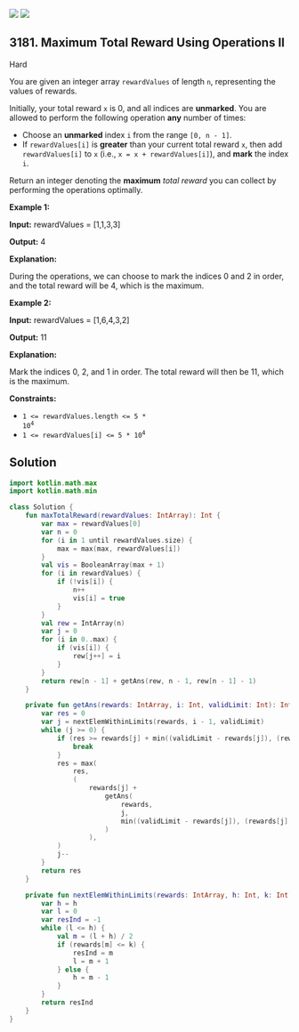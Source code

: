 [![](https://img.shields.io/github/stars/javadev/LeetCode-in-Kotlin?label=Stars&style=flat-square)](https://github.com/javadev/LeetCode-in-Kotlin)
[![](https://img.shields.io/github/forks/javadev/LeetCode-in-Kotlin?label=Fork%20me%20on%20GitHub%20&style=flat-square)](https://github.com/javadev/LeetCode-in-Kotlin/fork)

## 3181\. Maximum Total Reward Using Operations II

Hard

You are given an integer array `rewardValues` of length `n`, representing the values of rewards.

Initially, your total reward `x` is 0, and all indices are **unmarked**. You are allowed to perform the following operation **any** number of times:

*   Choose an **unmarked** index `i` from the range `[0, n - 1]`.
*   If `rewardValues[i]` is **greater** than your current total reward `x`, then add `rewardValues[i]` to `x` (i.e., `x = x + rewardValues[i]`), and **mark** the index `i`.

Return an integer denoting the **maximum** _total reward_ you can collect by performing the operations optimally.

**Example 1:**

**Input:** rewardValues = [1,1,3,3]

**Output:** 4

**Explanation:**

During the operations, we can choose to mark the indices 0 and 2 in order, and the total reward will be 4, which is the maximum.

**Example 2:**

**Input:** rewardValues = [1,6,4,3,2]

**Output:** 11

**Explanation:**

Mark the indices 0, 2, and 1 in order. The total reward will then be 11, which is the maximum.

**Constraints:**

*   <code>1 <= rewardValues.length <= 5 * 10<sup>4</sup></code>
*   <code>1 <= rewardValues[i] <= 5 * 10<sup>4</sup></code>

## Solution

```kotlin
import kotlin.math.max
import kotlin.math.min

class Solution {
    fun maxTotalReward(rewardValues: IntArray): Int {
        var max = rewardValues[0]
        var n = 0
        for (i in 1 until rewardValues.size) {
            max = max(max, rewardValues[i])
        }
        val vis = BooleanArray(max + 1)
        for (i in rewardValues) {
            if (!vis[i]) {
                n++
                vis[i] = true
            }
        }
        val rew = IntArray(n)
        var j = 0
        for (i in 0..max) {
            if (vis[i]) {
                rew[j++] = i
            }
        }
        return rew[n - 1] + getAns(rew, n - 1, rew[n - 1] - 1)
    }

    private fun getAns(rewards: IntArray, i: Int, validLimit: Int): Int {
        var res = 0
        var j = nextElemWithinLimits(rewards, i - 1, validLimit)
        while (j >= 0) {
            if (res >= rewards[j] + min((validLimit - rewards[j]), (rewards[j] - 1))) {
                break
            }
            res = max(
                res,
                (
                    rewards[j] +
                        getAns(
                            rewards,
                            j,
                            min((validLimit - rewards[j]), (rewards[j] - 1)),
                        )
                    ),
            )
            j--
        }
        return res
    }

    private fun nextElemWithinLimits(rewards: IntArray, h: Int, k: Int): Int {
        var h = h
        var l = 0
        var resInd = -1
        while (l <= h) {
            val m = (l + h) / 2
            if (rewards[m] <= k) {
                resInd = m
                l = m + 1
            } else {
                h = m - 1
            }
        }
        return resInd
    }
}
```